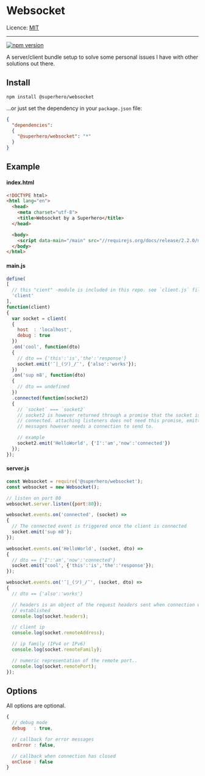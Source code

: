 # Websocket

Licence: [MIT](https://opensource.org/licenses/MIT)

---

[![npm version](https://badge.fury.io/js/%40superhero%2Fwebsocket.svg)](https://badge.fury.io/js/%40superhero%2Fwebsocket)

A server/client bundle setup to solve some personal issues I have with other solutions out there.

## Install

`npm install @superhero/websocket`

...or just set the dependency in your `package.json` file:

```json
{
  "dependencies":
  {
    "@superhero/websocket": "*"
  }
}
```

## Example

#### index.html

```html
<!DOCTYPE html>
<html lang="en">
  <head>
    <meta charset="utf-8">
    <title>Websocket by a Superhero</title>
  </head>

  <body>
    <script data-main="/main" src="//requirejs.org/docs/release/2.2.0/minified/require.js"></script>
  </body>
</html>
```

#### main.js

```javascript
define(
[
  // this "cient" -module is included in this repo. see `client.js` file
  'client'
],
function(client)
{
  var socket = client(
  {
    host  : 'localhost',
    debug : true
  })
  .on('cool', function(dto)
  {
    // dto == {'this':'is','the':'response'}
    socket.emit('¯|_(ツ)_/¯', {'also':'works'});
  })
  .on('sup m8', function(dto)
  {
    // dto == undefined
  })
  .connected(function(socket2)
  {
    // `socket` === `socket2`
    // socket2 is however returned through a promise that the socket is
    // connected. attaching listeners does not need this promise, emitting
    // messages however needs a connection to send to.

    // example
    socket2.emit('HelloWorld', {'I':'am','now':'connected'})
  });
});
```

#### server.js

```javascript
const Websocket = require('@superhero/websocket');
const websocket = new Websocket();

// listen on port 80
websocket.server.listen({port:80});

websocket.events.on('connected', (socket) =>
{
  // The connected event is triggered once the client is connected
  socket.emit('sup m8');
});

websocket.events.on('HelloWorld', (socket, dto) =>
{
  // dto == {'I':'am','now':'connected'}
  socket.emit('cool', {'this':'is','the':'response'});
});

websocket.events.on('¯|_(ツ)_/¯', (socket, dto) =>
{
  // dto == {'also':'works'}

  // headers is an object of the request headers sent when connection was
  // established
  console.log(socket.headers);

  // client ip
  console.log(socket.remoteAddress);

  // ip family (IPv4 or IPv6)
  console.log(socket.remoteFamily);

  // numeric representation of the remote port..
  console.log(socket.remotePort);
});
```

## Options

All options are optional.

```javascript
{
  // debug mode
  debug   : true,

  // callback for error messages
  onError : false,

  // callback when connection has closed
  onClose : false
}
```
